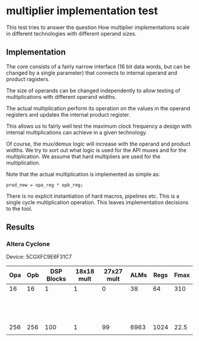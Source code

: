 # multiplier implementation test #
This test tries to answer the question How multiplier implementations
scale in different technologies with different operand sizes.

## Implementation ##
The core consists of a fairly narrow interface (16 bit data words, but
can be changed by a single parameter) that connects to internal operand
and product ragisters.

The size of operands can be changed independently to allow testing of
multiplications with different operand widths.

The actual multiplication perform its operation on the values in the
operand registers and updates the internal product register.

This allows us to fairly well test the maximum clock frequency a design
with internal multiplications can achieve in a given technology.

Of course, the mux/demux logic will increase with the operand and product
widths. We try to sort out what logic is used for the API muxes and for
the multiplication. We assume that hard multipliers are used for the
multiplication.


Note that the actual multiplication is implemented as simple as:

    prod_new = opa_reg * opb_reg;

There is no explicit instantiation of hard macros, pipelines etc. This
is a single cycle multiplication operation. This leaves implementation
decisions to the tool.


## Results ##
### Altera Cyclone ###

Device: 5CGXFC9E6F31C7

| Opa | Opb | DSP Blocks | 18x18 mult | 27x27 mult | ALMs | Regs | Fmax|
|-----|-----|------------|------------|------------|------|------|-----|
| 16  | 16  | 1          | 1          | 0          | 38   | 64   |310  |
|     |     |            |            |            |      |      |     |
|     |     |            |            |            |      |      |     |
|     |     |            |            |            |      |      |     |
|     |     |            |            |            |      |      |     |
|     |     |            |            |            |      |      |     |
|     |     |            |            |            |      |      |     |
|     |     |            |            |            |      |      |     |
|     |     |            |            |            |      |      |     |
|     |     |            |            |            |      |      |     |
|     |     |            |            |            |      |      |     |
|     |     |            |            |            |      |      |     |
|     |     |            |            |            |      |      |     |
|     |     |            |            |            |      |      |     |
|256  |256  | 100        | 1          | 99         | 6963 | 1024 |22.5 |
|     |     |            |            |            |      |      |     |
